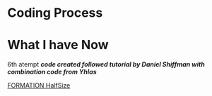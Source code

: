 # Coding Process

# What I have Now

6th atempt
***code created followed tutorial by Daniel Shiffman with combination code from Yhlas***

[FORMATION HalfSize](https://wwsiyang.github.io/CODEWORD/SKO/Week_11/Textparticle_customised_formation_121020_divide2)

